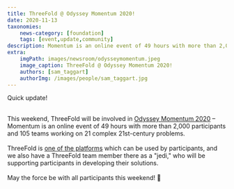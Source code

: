 ```yaml
---
title: ThreeFold @ Odyssey Momentum 2020! 
date: 2020-11-13
taxonomies:
    news-category: [foundation]
    tags: [event,update,community]
description: Momentum is an online event of 49 hours with more than 2,000 participants and 105 teams working on 21 complex 21st-century problems.
extra:
    imgPath: images/newsroom/odysseymomentum.jpeg
    image_caption: ThreeFold @ Odyssey Momentum 2020!
    authors: [sam_taggart]
    authorImg: /images/people/sam_taggart.jpg
---
```


Quick update!
<br/>
<br/>

This weekend, ThreeFold will be involved in [Odyssey Momentum 2020](https://www.odyssey.org/momentum/) – Momentum is an online event of 49 hours with more than 2,000 participants and 105 teams working on 21 complex 21st-century problems.
<br/>
<br/>
ThreeFold is [one of the platforms](https://gitlab.com/digicampus/ssi/ssi-overview) which can be used by participants, and we also have a ThreeFold team member there as a "jedi," who will be supporting participants in developing their solutions.
<br/>
<br/>
May the force be with all participants this weekend! 🙏
